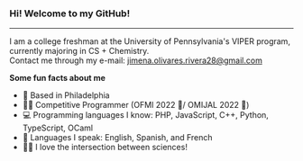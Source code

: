 ### <b>Hi! Welcome to my GitHub!</b>
-------------------------------------------------------

I am a college freshman at the University of Pennsylvania's VIPER program, currently majoring in CS + Chemistry.<br>
Contact me through my e-mail: jimena.olivares.rivera28@gmail.com

<b>Some fun facts about me</b>
- 📌 Based in Philadelphia
- 👩‍💻 Competitive Programmer (OFMI 2022 🥉/ OMIJAL 2022 🥈)
- 💻 Programming languages I know: PHP, JavaScript, C++, Python, TypeScript, OCaml
- 💬 Languages I speak: English, Spanish, and French
- 👩‍🔬 I love the intersection between sciences!
